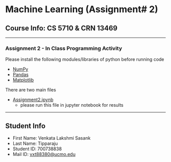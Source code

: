 # **Machine Learning** (Assignment# 2) 
Course Info: CS 5710 & CRN 13469
---
---
### Assignment 2 - In Class Programming Activity

Please install the following modules/libraries of python before running code
- [NumPy](https://numpy.org/install/)
- [Pandas](https://pandas.pydata.org/docs/getting_started/install.html)
- [Matplotlib](https://matplotlib.org/stable/users/installing/index.html)


There are two main files
- [Assignment2.ipynb](https://github.com/Sasank09/CS5710_13469/blob/main/Assignments/Assignment2/Assignment2.ipynb)
  - please run this file in jupyter notebook for results
  
---
## Student Info
- First Name: Venkata Lakshmi Sasank
- Last Name: Tipparaju
- Student ID: 700738838
- Mail ID: vxt88380@ucmo.edu
